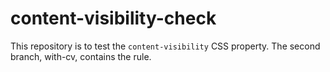 # content-visibility-check
This repository is to test the `content-visibility` CSS property.
The second branch, with-cv, contains the rule.
